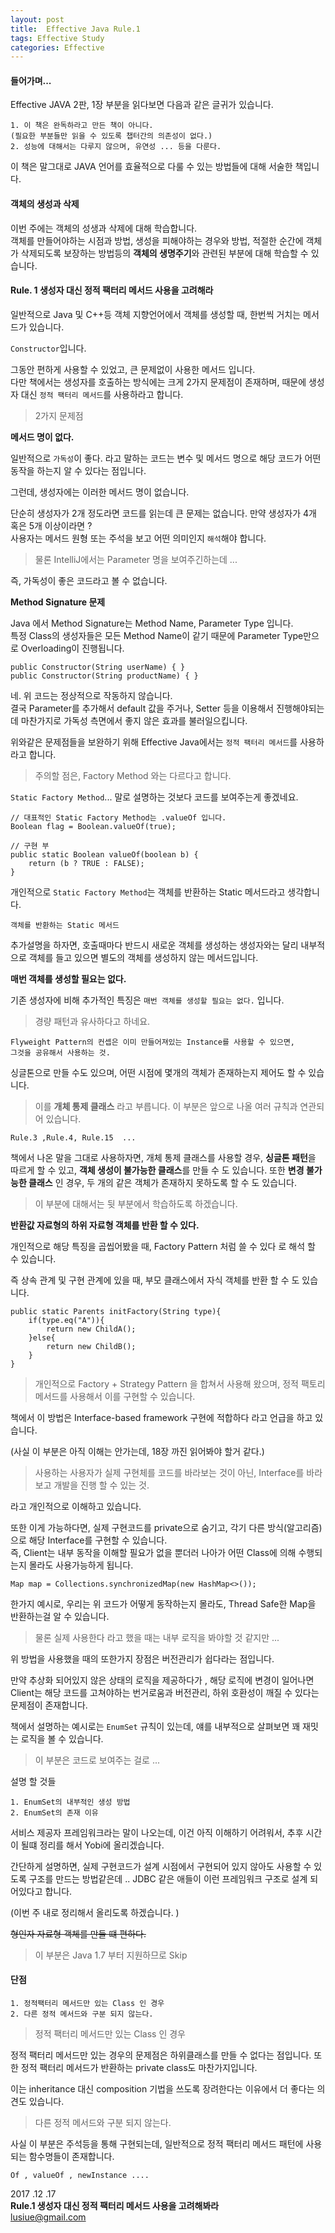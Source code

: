 ```yaml
---
layout: post
title:  Effective Java Rule.1
tags: Effective Study 
categories: Effective
---   
```




#### 들어가며...   

Effective JAVA 2판, 1장 부분을 읽다보면 다음과 같은 글귀가 있습니다.    

	1. 이 책은 완독하라고 만든 책이 아니다. 
	(필요한 부분들만 읽을 수 있도록 챕터간의 의존성이 없다.)
	2. 성능에 대해서는 다루지 않으며, 유연성 ... 등을 다룬다.     


이 책은 말그대로 JAVA 언어를 효율적으로 다룰 수 있는 방법들에 대해 서술한 책입니다.     



#### 객체의 생성과 삭제    

이번 주에는 객체의 성생과 삭제에 대해 학습합니다.     
객체를 만들어야하는 시점과 방법, 생성을 피해야하는 경우와 방법, 적절한 순간에 객체가 삭제되도록 보장하는 방법등의 **객체의 생명주기**와 관련된 부분에 대해 학습할 수 있습니다.    


#### Rule. 1 생성자 대신 정적 팩터리 메서드 사용을 고려해라      

일반적으로 Java 및 C++등 객체 지향언어에서 객체를 생성할 때, 한번씩 거치는 메서드가 있습니다.   

`Constructor`입니다.  

그동안 편하게 사용할 수 있었고, 큰 문제없이 사용한 메서드 입니다.   
다만 책에서는 생성자를 호출하는 방식에는 크게 2가지 문제점이 존재하며, 때문에 생성자 대신 `정적 팩터리 메서드`를 사용하라고 합니다.     

> 2가지 문제점     

**메서드 명이 없다.**     

일반적으로 `가독성`이 좋다. 라고 말하는 코드는 변수 및 메서드 명으로 해당 코드가 어떤 동작을 하는지 알 수 있다는 점입니다.   

그런데, 생성자에는 이러한 메서드 명이 없습니다.    

단순히 생성자가 2개 정도라면 코드를 읽는데 큰 문제는 없습니다. 만약 생성자가 4개 혹은 5개 이상이라면 ?   
사용자는 메서드 원형 또는 주석을 보고 어떤 의미인지 `해석`해야 합니다.  

> 물론 IntelliJ에서는 Parameter 명을 보여주긴하는데 ...   

즉, 가독성이 좋은 코드라고 볼 수 없습니다.  


**Method Signature 문제**   

Java 에서 Method Signature는 Method Name, Parameter Type 입니다.   
특정 Class의 생성자들은 모든 Method Name이 같기 때문에 Parameter Type만으로 Overloading이 진행됩니다.    

	public Constructor(String userName) { } 
	public Constructor(String productName) { } 
  
네. 위 코드는 정상적으로 작동하지 않습니다.  
결국 Parameter를 추가해서 default 값을 주거나, Setter 등을 이용해서 진행해야되는데 마찬가지로 가독성 측면에서 좋지 않은 효과를 불러일으킵니다.   


위와같은 문제점들을 보완하기 위해 Effective Java에서는 `정적 팩터리 메서드`를 사용하라고 합니다.   

> 주의할 점은, Factory Method 와는 다르다고 합니다.    


`Static Factory Method`... 말로 설명하는 것보다 코드를 보여주는게 좋겠네요.   

	// 대표적인 Static Factory Method는 .valueOf 입니다. 
	Boolean flag = Boolean.valueOf(true);
    
	// 구현 부      
	public static Boolean valueOf(boolean b) {
        return (b ? TRUE : FALSE);
    }

개인적으로 `Static Factory Method`는 객체를 반환하는 Static 메서드라고 생각합니다.   

	객체를 반환하는 Static 메서드 

추가설명을 하자면, 호출때마다 반드시 새로운 객체를 생성하는 생성자와는 달리 내부적으로 객체를 들고 있으면 별도의 객체를 생성하지 않는 메서드입니다.    

**매번 객체를 생성할 필요는 없다.**

기존 생성자에 비해 추가적인 특징은 `매번 객체를 생성할 필요는 없다.` 입니다.    

> 경량 패턴과 유사하다고 하네요.     

	Flyweight Pattern의 컨셉은 이미 만들어져있는 Instance를 사용할 수 있으면,
	그것을 공유해서 사용하는 것.

싱글톤으로 만들 수도 있으며, 어떤 시점에 몇개의 객체가 존재하는지 제어도 할 수 있습니다.

> 이를 **개체 통제 클래스** 라고 부릅니다. 이 부분은 앞으로 나올 여러 규칙과 연관되어 있습니다.     

	Rule.3 ,Rule.4, Rule.15  ...

책에서 나온 말을 그대로 사용하자면, 개체 통제 클래스를 사용할 경우, **싱글톤 패턴**을 따르게 할 수 있고, **객체 생성이 불가능한 클래스**를 만들 수 도 있습니다. 또한 **변경 불가능한 클래스** 인 경우, 두 개의 같은 객체가 존재하지 못하도록 할 수 도 있습니다.    

> 이 부분에 대해서는 뒷 부분에서 학습하도록 하겠습니다.    



**반환값 자료형의 하위 자료형 객체를 반환 할 수 있다.**   

개인적으로 해당 특징을 곱씹어봤을 때, Factory Pattern 처럼 쓸 수 있다 로 해석 할 수 있습니다.  

즉 상속 관계 및 구현 관계에 있을 때, 부모 클래스에서 자식 객체를 반환 할 수 도 있습니다.  

	public static Parents initFactory(String type){
		if(type.eq("A")){
			return new ChildA();
		}else{
			return new ChildB();
		}
	}
  
> 개인적으로 Factory + Strategy Pattern 을 합쳐서 사용해 왔으며, 정적 팩토리 메서드를 사용해서 이를 구현할 수 있습니다.     

책에서 이 방법은 Interface-based framework 구현에 적합하다 라고 언급을 하고 있습니다.    

(사실 이 부분은 아직 이해는 안가는데, 18장 까진 읽어봐야 할거 같다.)   

> 사용하는 사용자가 실제 구현체를 코드를 바라보는 것이 아닌, Interface를 바라보고 개발을 진행 할 수 있는 것.     

라고 개인적으로 이해하고 있습니다. 

또한 이게 가능하다면, 실제 구현코드를 private으로 숨기고, 각기 다른 방식(알고리즘)으로 해당 Interface를 구현할 수 있습니다.   
즉, Client는 내부 동작을 이해할 필요가 없을 뿐더러 나아가 어떤 Class에 의해 수행되는지 몰라도 사용가능하게 됩니다.     

	Map map = Collections.synchronizedMap(new HashMap<>());  

한가지 예시로, 우리는 위 코드가 어떻게 동작하는지 몰라도, Thread Safe한 Map을 반환하는걸 알 수 있습니다.   

> 물론 실제 사용한다 라고 했을 때는 내부 로직을 봐야할 것 같지만 ...   

위 방법을 사용했을 때의 또한가지 장점은 버전관리가 쉽다라는 점입니다.   

만약 추상화 되어있지 않은 상태의 로직을 제공하다가 , 해당 로직에 변경이 일어나면 Client는 해당 코드를 고쳐야하는 번거로움과 버전관리,  하위 호환성이 깨질 수 있다는 문제점이 존재합니다.    

책에서 설명하는 예시로는 `EnumSet` 규칙이 있는데, 얘를 내부적으로 살펴보면 꽤 재밋는 로직을 볼 수 있습니다.   
 
> 이 부분은 코드로 보여주는 걸로 ...   

설명 할 것들
	
	1. EnumSet의 내부적인 생성 방법 
	2. EnumSet의 존재 이유  


서비스 제공자 프레임워크라는 말이 나오는데, 이건 아직 이해하기 어려워서, 추후 시간이 될떄 정리를 해서 Yobi에 올리겠습니다.  

간단하게 설명하면, 실제 구현코드가 설계 시점에서 구현되어 있지 않아도 사용할 수 있도록 구조를 만드는 방법같은데 .. JDBC 같은 애들이 이런 프레임워크 구조로 설계 되어있다고 합니다.   

(이번 주 내로 정리해서 올리도록 하겠습니다. )

~~형인자 자료형 객체를 만들 떄 편하다.~~    

> 이 부분은 Java 1.7 부터 지원하므로 Skip   

  
#### 단점   

	1. 정적팩터리 메서드만 있는 Class 인 경우
	2. 다른 정적 메서드와 구분 되지 않는다.    



> 정적 팩터리 메서드만 있는 Class 인 경우    

정적 팩터리 메서드만 있는 경우의 문제점은 하위클래스를 만들 수 없다는 점입니다. 또한 정적 팩터리 메서드가 반환하는 private class도 마찬가지입니다.

이는 inheritance 대신 composition 기법을 쓰도록 장려한다는 이유에서 더 좋다는 의견도 있습니다.    

> 다른 정적 메서드와 구분 되지 않는다.    

사실 이 부분은 주석등을 통해 구현되는데, 일반적으로 정적 팩터리 메서드 패턴에 사용되는 함수명들이 존재합니다.    

	Of , valueOf , newInstance ....    



2017 .12 .17      
**Rule.1 생성자 대신 정적 팩터리 메서드 사용을 고려해봐라**    
lusiue@gmail.com      

    
 


